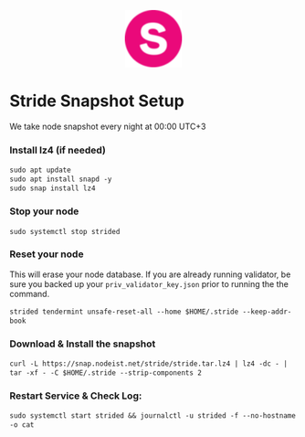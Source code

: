 <p align="center">
  <img height="100" height="auto" src="https://raw.githubusercontent.com/Nodeist/Kurulumlar/main/logos/stride.png">
</p>



# Stride Snapshot Setup
We take node snapshot every night at 00:00 UTC+3


### Install lz4 (if needed)
```
sudo apt update
sudo apt install snapd -y
sudo snap install lz4
```

### Stop your node
```
sudo systemctl stop strided
```

### Reset your node
This will erase your node database. If you are already running validator, be sure you backed up your `priv_validator_key.json` prior to running the the command.

```
strided tendermint unsafe-reset-all --home $HOME/.stride --keep-addr-book
```

### Download & Install the snapshot
```
curl -L https://snap.nodeist.net/stride/stride.tar.lz4 | lz4 -dc - | tar -xf - -C $HOME/.stride --strip-components 2
```

### Restart Service & Check Log:
```
sudo systemctl start strided && journalctl -u strided -f --no-hostname -o cat
```
